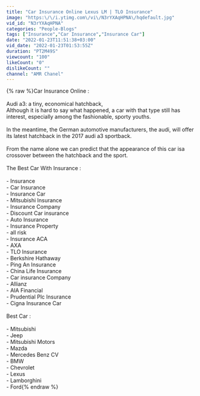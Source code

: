 ```yaml
---
title: "Car Insurance Online Lexus LM | TLO Insurance"
image: "https:\/\/i.ytimg.com\/vi\/N3rYXAqHPNA\/hqdefault.jpg"
vid_id: "N3rYXAqHPNA"
categories: "People-Blogs"
tags: ["Insurance","Car Insurance","Insurance Car"]
date: "2022-01-23T11:51:38+03:00"
vid_date: "2022-01-23T01:53:55Z"
duration: "PT2M49S"
viewcount: "100"
likeCount: "0"
dislikeCount: ""
channel: "AMR Chanel"
---
```

{% raw %}Car Insurance Online :<br /><br />Audi a3: a tiny, economical hatchback,<br />Although it is hard to say what happened, a car with that type still has interest, especially among the fashionable, sporty youths.<br /><br />In the meantime, the German automotive manufacturers, the audi, will offer its latest hatchback in the 2017 audi a3 sportback.<br /><br />From the name alone we can predict that the appearance of this car isa crossover between the hatchback and the sport.<br /><br />The Best Car With Insurance : <br /><br />- Insurance <br />- Car Insurance<br />- Insurance Car <br />- Mitsubishi Insurance<br />- Insurance Company <br />- Discount Car insurance <br />- Auto Insurance <br />- Insurance Property <br />- all risk <br />- Insurance ACA <br />- AXA<br />- TLO Insurance<br />- Berkshire Hathaway<br />- Ping An Insurance<br />- China Life Insurance<br />- Car insurance Company<br />- Allianz<br />- AIA Financial<br />- Prudential Plc Insurance <br />- Cigna Insurance Car <br /><br />Best Car : <br /><br />- Mitsubishi <br />- Jeep<br />- Mitsubishi Motors<br />- Mazda<br />- Mercedes Benz CV<br />- BMW<br />- Chevrolet<br />- Lexus<br />- Lamborghini<br />- Ford{% endraw %}
